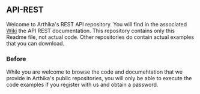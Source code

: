 ## API-REST
Welcome to Arthika's REST API repository.
You will find in the associated [Wiki](https://github.com/Arthika/API-REST/wiki)
 the API REST documentation.
This repository contains only this Readme file, not actual code.
Other repositories do contain actual examples that you can download.
### Before 
While you are welcome to browse the code and documehtation that we provide in Arthika's public repositories, you will only be able to execute the code examples if you register with us and obtain a password.
